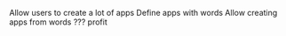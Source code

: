 Allow users to create a lot of apps
Define apps with words
Allow creating apps from words
???
profit
